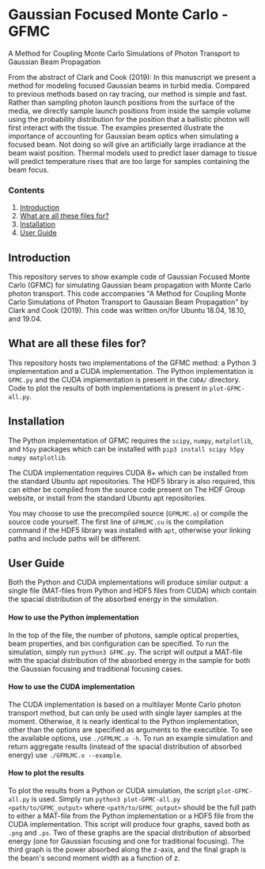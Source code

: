 # Gaussian Focused Monte Carlo - GFMC

A Method for Coupling Monte Carlo Simulations of Photon Transport to Gaussian Beam Propagation

From the abstract of Clark and Cook (2019): In this manuscript we present a method for modeling focused Gaussian beams in turbid media. Compared to previous methods based on ray tracing, our method is simple and fast. Rather than sampling photon launch positions from the surface of the media, we directly sample launch positions from inside the sample volume using the probability distribution for the position that a ballistic photon will first interact with the tissue. The examples presented illustrate the importance of accounting for Gaussian beam optics when simulating a focused beam. Not doing so will give an artificially large irradiance at the beam waist position. Thermal models used to predict laser damage to tissue will predict temperature rises that are too large for samples containing the beam focus.

### Contents

1. [Introduction](#intro)
2. [What are all these files for?](#files)
3. [Installation](#install)
4. [User Guide](#begin)

## Introduction <a name="intro">

This repository serves to show example code of Gaussian Focused Monte Carlo (GFMC) for simulating Gaussian beam propagation with Monte Carlo photon transport. This code accompanies "A Method for Coupling Monte Carlo Simulations of Photon Transport to Gaussian Beam Propagation" by Clark and Cook (2019). This code was written on/for Ubuntu 18.04, 18.10, and 19.04.

## What are all these files for? <a name="files">

This repository hosts two implementations of the GFMC method: a Python 3 implementation and a CUDA implementation. The Python implementation is `GFMC.py` and the CUDA implementation is present in the `CUDA/` directory. Code to plot the results of both implementations is present in `plot-GFMC-all.py`.

## Installation <a name="install">

The Python implementation of GFMC requires the `scipy`, `numpy`, `matplotlib`, and `h5py` packages which can be installed with `pip3 install scipy h5py numpy matplotlib`.

The CUDA implementation requires CUDA 8+ which can be installed from the standard Ubuntu apt repositories. The HDF5 library is also required, this can either be compiled from the source code present on The HDF Group website, or install from the standard Ubuntu apt repositories.

You may choose to use the precompiled source (`GFMLMC.o`) or compile the source code yourself. The first line of `GFMLMC.cu` is the compilation command if the HDF5 library was installed with `apt`, otherwise your linking paths and include paths will be different.

## User Guide <a name="begin">

Both the Python and CUDA implementations will produce similar output: a single file (MAT-files from Python and HDF5 files from CUDA) which contain the spacial distribution of the absorbed energy in the simulation.

#### How to use the Python implementation

In the top of the file, the number of photons, sample optical properties, beam properties, and bin configuration can be specified. To run the simulation, simply run `python3 GFMC.py`. The script will output a MAT-file with the spacial distribution of the absorbed energy in the sample for both the Gaussian focusing and traditional focusing cases.

#### How to use the CUDA implementation

The CUDA implementation is based on a multilayer Monte Carlo photon transport method, but can only be used with single layer samples at the moment. Otherwise, it is nearly identical to the Python implementation, other than the options are specified as arguments to the executible. To see the available options, use `./GFMLMC.o -h`. To run an example simulation and return aggregate results (instead of the spacial distribution of absorbed energy) use `./GFMLMC.o --example`.

#### How to plot the results

To plot the results from a Python or CUDA simulation, the script `plot-GFMC-all.py` is used. Simply run `python3 plot-GFMC-all.py <path/to/GFMC_output>` where `<path/to/GFMC_output>` should be the full path to either a MAT-file from the Python implementation or a HDF5 file from the CUDA implementation. This script will produce four graphs, saved both as `.png` and `.ps`. Two of these graphs are the spacial distribution of absorbed energy (one for Gaussian focusing and one for traditional focusing). The third graph is the power absorbed along the z-axis, and the final graph is the beam's second moment width as a function of z.

